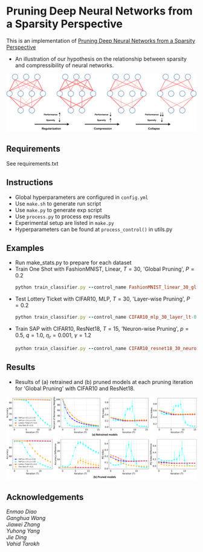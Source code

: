 # Pruning Deep Neural Networks from a Sparsity Perspective
This is an implementation of [Pruning Deep Neural Networks from a Sparsity Perspective]()
- An illustration of our hypothesis on the relationship between sparsity and compressibility of neural networks. 
<p align="center">
<img src="/asset/si.png">
</p>

## Requirements
See requirements.txt

## Instructions
 - Global hyperparameters are configured in `config.yml`
 - Use `make.sh` to generate run script
 - Use `make.py` to generate exp script
 - Use `process.py` to process exp results
 - Experimental setup are listed in `make.py` 
 - Hyperparameters can be found at `process_control()` in utils.py 


## Examples
 - Run make_stats.py to prepare for each dataset
 - Train One Shot with FashionMNIST, Linear, $T=30$, 'Global Pruning', $P=0.2$
    ```ruby
    python train_classifier.py --control_name FashionMNIST_linear_30_global_os-0.2
    ```
 - Test Lottery Ticket with CIFAR10, MLP, $T=30$, 'Layer-wise Pruning', $P=0.2$
    ```ruby
    python train_classifier.py --control_name CIFAR10_mlp_30_layer_lt-0.2
    ```
 - Train SAP with CIFAR10, ResNet18, $T=15$, 'Neuron-wise Pruning', $p=0.5$, $q=1.0$, $\eta_r=0.001$, $\gamma=1.2$
    ```ruby
    python train_classifier.py --control_name CIFAR10_resnet18_30_neuron_si-0.5-1.0-0.001-1.2
    ```

## Results
- Results of (a) retrained and (b) pruned models at each pruning iteration for 'Global Pruning' with CIFAR10 and ResNet18.
<p align="center">
<img src="/asset/retrained-pruned_CIFAR10_resnet18_global.png">
</p>

## Acknowledgements
*Enmao Diao  
Ganghua Wang  
Jiawei Zhang  
Yuhong Yang  
Jie Ding  
Vahid Tarokh*
